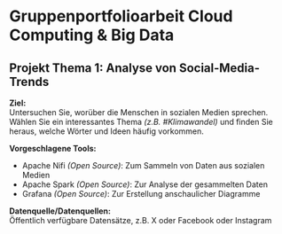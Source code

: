 # Gruppenportfolioarbeit Cloud Computing & Big Data

## Projekt Thema 1: Analyse von Social-Media-Trends

**Ziel:**\
Untersuchen Sie, worüber die Menschen in sozialen Medien sprechen. Wählen Sie ein 
interessantes Thema *(z.B. #Klimawandel)* und finden Sie heraus, welche Wörter und Ideen 
häufig vorkommen.

**Vorgeschlagene Tools:**
- Apache Nifi *(Open Source)*: Zum Sammeln von Daten aus sozialen Medien
- Apache Spark *(Open Source)*: Zur Analyse der gesammelten Daten
- Grafana *(Open Source)*: Zur Erstellung anschaulicher Diagramme

**Datenquelle/Datenquellen:**\
Öffentlich verfügbare Datensätze, z.B. X oder Facebook oder 
Instagram

